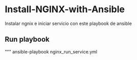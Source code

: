 # Install-NGINX-with-Ansible
Instalar ngnix e iniciar servicio con este playbook de ansible 
## Run playbook 
""" ansible-playbook nginx_run_service.yml
